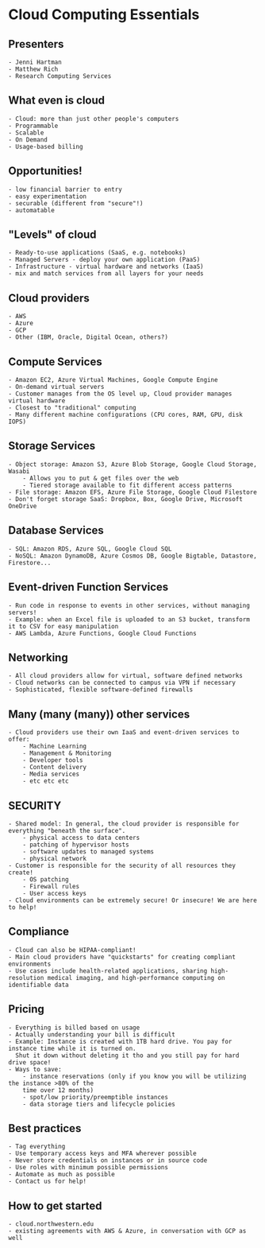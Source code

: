# Cloud Computing Essentials

## Presenters
    - Jenni Hartman
    - Matthew Rich
    - Research Computing Services

## What even is cloud
    - Cloud: more than just other people's computers
    - Programmable
    - Scalable
    - On Demand
    - Usage-based billing

## Opportunities!
    - low financial barrier to entry
    - easy experimentation
    - securable (different from "secure"!)
    - automatable

## "Levels" of cloud
    - Ready-to-use applications (SaaS, e.g. notebooks)
	- Managed Servers - deploy your own application (PaaS)
	- Infrastructure - virtual hardware and networks (IaaS)
    - mix and match services from all layers for your needs

## Cloud providers
    - AWS
    - Azure
    - GCP
    - Other (IBM, Oracle, Digital Ocean, others?)

## Compute Services
    - Amazon EC2, Azure Virtual Machines, Google Compute Engine
    - On-demand virtual servers
    - Customer manages from the OS level up, Cloud provider manages virtual hardware
    - Closest to "traditional" computing
    - Many different machine configurations (CPU cores, RAM, GPU, disk IOPS)

## Storage Services
    - Object storage: Amazon S3, Azure Blob Storage, Google Cloud Storage, Wasabi
        - Allows you to put & get files over the web
        - Tiered storage available to fit different access patterns
    - File storage: Amazon EFS, Azure File Storage, Google Cloud Filestore
    - Don't forget storage SaaS: Dropbox, Box, Google Drive, Microsoft OneDrive

## Database Services
    - SQL: Amazon RDS, Azure SQL, Google Cloud SQL
    - NoSQL: Amazon DynamoDB, Azure Cosmos DB, Google Bigtable, Datastore, Firestore...

## Event-driven Function Services
    - Run code in response to events in other services, without managing servers!
    - Example: when an Excel file is uploaded to an S3 bucket, transform it to CSV for easy manipulation
    - AWS Lambda, Azure Functions, Google Cloud Functions

## Networking
    - All cloud providers allow for virtual, software defined networks
    - Cloud networks can be connected to campus via VPN if necessary
    - Sophisticated, flexible software-defined firewalls

## Many (many (many)) other services
    - Cloud providers use their own IaaS and event-driven services to offer:
        - Machine Learning
        - Management & Monitoring
        - Developer tools
        - Content delivery
        - Media services
        - etc etc etc

## SECURITY
    - Shared model: In general, the cloud provider is responsible for everything "beneath the surface".
        - physical access to data centers
        - patching of hypervisor hosts
        - software updates to managed systems
        - physical network
    - Customer is responsible for the security of all resources they create!
        - OS patching
        - Firewall rules
        - User access keys
    - Cloud environments can be extremely secure! Or insecure! We are here to help!

## Compliance
    - Cloud can also be HIPAA-compliant!
    - Main cloud providers have "quickstarts" for creating compliant environments
    - Use cases include health-related applications, sharing high-resolution medical imaging, and high-performance computing on identifiable data

## Pricing
    - Everything is billed based on usage
    - Actually understanding your bill is difficult
    - Example: Instance is created with 1TB hard drive. You pay for instance time while it is turned on.
      Shut it down without deleting it tho and you still pay for hard drive space!
    - Ways to save:
        - instance reservations (only if you know you will be utilizing the instance >80% of the 
        time over 12 months)
        - spot/low priority/preemptible instances
        - data storage tiers and lifecycle policies

## Best practices
    - Tag everything
    - Use temporary access keys and MFA wherever possible
    - Never store credentials on instances or in source code
    - Use roles with minimum possible permissions
    - Automate as much as possible
    - Contact us for help!

## How to get started
    - cloud.northwestern.edu
    - existing agreements with AWS & Azure, in conversation with GCP as well

